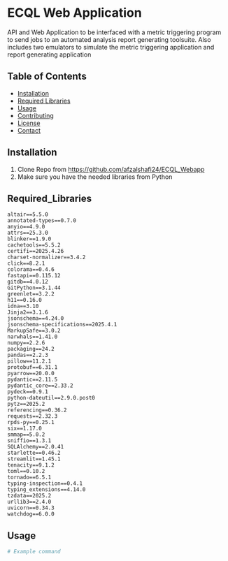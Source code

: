 # ECQL Web Application

API and Web Application to be interfaced with a metric triggering program to send jobs to an automated analysis report generating toolsuite.
Also includes two emulators to simulate the metric triggering application and report generating application

## Table of Contents
- [Installation](#installation)
- [Required Libraries](#Required_Libraries)
- [Usage](#usage)
- [Contributing](#contributing)
- [License](#license)
- [Contact](#contact)

## Installation
1. Clone Repo from https://github.com/afzalshafi24/ECQL_Webapp
2. Make sure you have the needed libraries from Python

## Required_Libraries
	altair==5.5.0
	annotated-types==0.7.0
	anyio==4.9.0
	attrs==25.3.0
	blinker==1.9.0
	cachetools==5.5.2
	certifi==2025.4.26
	charset-normalizer==3.4.2
	click==8.2.1
	colorama==0.4.6
	fastapi==0.115.12
	gitdb==4.0.12
	GitPython==3.1.44
	greenlet==3.2.2
	h11==0.16.0
	idna==3.10
	Jinja2==3.1.6
	jsonschema==4.24.0
	jsonschema-specifications==2025.4.1
	MarkupSafe==3.0.2
	narwhals==1.41.0
	numpy==2.2.6
	packaging==24.2
	pandas==2.2.3
	pillow==11.2.1
	protobuf==6.31.1
	pyarrow==20.0.0
	pydantic==2.11.5
	pydantic_core==2.33.2
	pydeck==0.9.1
	python-dateutil==2.9.0.post0
	pytz==2025.2
	referencing==0.36.2
	requests==2.32.3
	rpds-py==0.25.1
	six==1.17.0
	smmap==5.0.2
	sniffio==1.3.1
	SQLAlchemy==2.0.41
	starlette==0.46.2
	streamlit==1.45.1
	tenacity==9.1.2
	toml==0.10.2
	tornado==6.5.1
	typing-inspection==0.4.1
	typing_extensions==4.14.0
	tzdata==2025.2
	urllib3==2.4.0
	uvicorn==0.34.3
	watchdog==6.0.0
               

## Usage
```bash
# Example command
